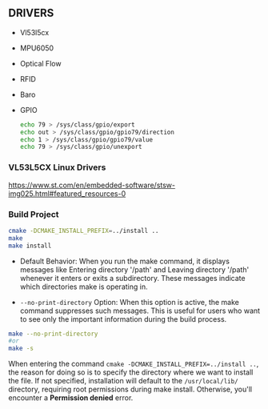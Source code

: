 ## DRIVERS

- Vl53l5cx
- MPU6050
- Optical Flow
- RFID
- Baro
- GPIO

    ```bash
    echo 79 > /sys/class/gpio/export
    echo out > /sys/class/gpio/gpio79/direction
    echo 1 > /sys/class/gpio/gpio79/value
    echo 79 > /sys/class/gpio/unexport
    ```

### VL53L5CX Linux Drivers

<https://www.st.com/en/embedded-software/stsw-img025.html#featured_resources-0>

### Build Project

```bash
cmake -DCMAKE_INSTALL_PREFIX=../install ..
make 
make install
```

- Default Behavior: When you run the make command, it displays messages like Entering directory '/path' and Leaving directory '/path' whenever it enters or exits a subdirectory. These messages indicate which directories make is operating in.

- `--no-print-directory` Option: When this option is active, the make command suppresses such messages. This is useful for users who want to see only the important information during the build process.

```bash
make --no-print-directory
#or
make -s
```

When entering the command `cmake -DCMAKE_INSTALL_PREFIX=../install ..`, the reason for doing so is to specify the directory where we want to install the file. If not specified, installation will default to the `/usr/local/lib/` directory, requiring root permissions during make install. Otherwise, you'll encounter a **Permission denied** error.
